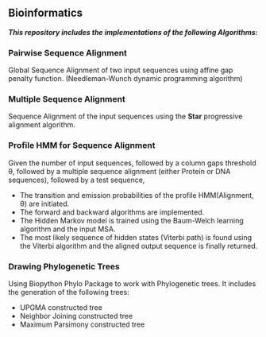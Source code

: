 ## Bioinformatics
***This repository includes the implementations of the following Algorithms:***
### Pairwise Sequence Alignment
Global Sequence Alignment of two input sequences using affine gap penalty function.
(Needleman-Wunch dynamic programming algorithm)

### Multiple Sequence Alignment
Sequence Alignment of the input sequences using the **Star** progressive alignment algorithm.

### Profile HMM for Sequence Alignment
Given the number of input sequences, followed by a column gaps threshold θ, followed by a multiple sequence alignment (either Protein or DNA sequences), followed by a test sequence,
* The transition and emission probabilities of the profile HMM(Alignment, θ) are initiated.
* The forward and backward algorithms are implemented.
* The Hidden Markov model is trained using the Baum-Welch learning algorithm and the input MSA.
* The most likely sequence of hidden states (Viterbi path) is found using the Viterbi algorithm and the aligned output sequence is finally returned. 

### Drawing Phylogenetic Trees 
Using Biopython Phylo Package to work with Phylogenetic trees. It includes the generation of the following trees:
* UPGMA constructed tree
* Neighbor Joining constructed tree
* Maximum Parsimony constructed tree

